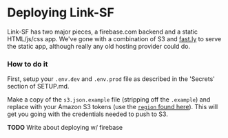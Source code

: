 # Deploying Link-SF

Link-SF has two major pieces, a firebase.com backend and a static HTML/js/css app.
We've gone with a combination of S3 and [fast.ly](http://www.fastly.com) to serve the static app,
although really any old hosting provider could do.


### How to do it

First, setup your `.env.dev` and `.env.prod` file as described in the 'Secrets' section of SETUP.md.

Make a copy of the `s3.json.example` file (stripping off the `.example`) and replace with your Amazon S3 tokens (use the [`region` found here](https://docs.aws.amazon.com/general/latest/gr/rande.html#s3_region)). This will get you going with the credentials needed to push to S3.

**TODO** Write about deploying w/ firebase
